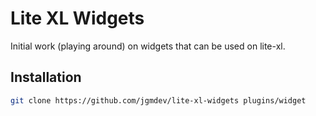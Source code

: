 # Lite XL Widgets

Initial work (playing around) on widgets that can be used on lite-xl.

## Installation

```sh
git clone https://github.com/jgmdev/lite-xl-widgets plugins/widget
```
